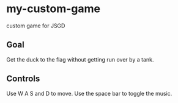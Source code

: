 # my-custom-game
custom game for JSGD
## Goal
Get the duck to the flag without getting run over by a tank. 


## Controls
Use W A S and D to move. Use the space bar to toggle the music.
